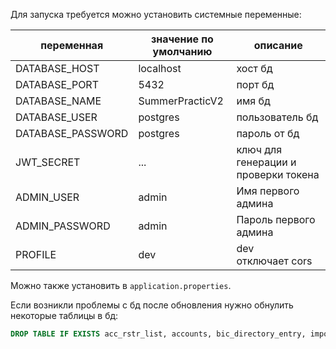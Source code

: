 Для запуска требуется можно установить системные переменные:

| переменная | значение по умолчанию | описание                                                    |
| -------------------- | ---------------------------------------- | ------------------------------------------------------------------- |
| DATABASE_HOST        | localhost                                | хост бд                                                       |
| DATABASE_PORT        | 5432                                     | порт бд                                                       |
| DATABASE_NAME        | SummerPracticV2                          | имя бд                                                         |
| DATABASE_USER        | postgres                                 | пользователь бд                                       |
| DATABASE_PASSWORD    | postgres                                 | пароль от бд                                              |
| JWT_SECRET           | ...                                      | ключ для генерации и проверки токена |
| ADMIN_USER           | admin                                    | Имя первого админа                                  |
| ADMIN_PASSWORD       | admin                                    | Пароль первого админа                            |
| PROFILE              | dev                                      | dev отключает cors                                        |

Можно также установить в `application.properties`.

Если возникли проблемы с бд после обновления нужно обнулить некоторые таблицы в бд:

```sql
DROP TABLE IF EXISTS acc_rstr_list, accounts, bic_directory_entry, import_data, initial_ed, part_info, participant_info, rstr_list, swbics
```
